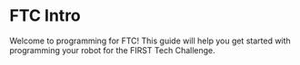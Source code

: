 # FTC Intro

Welcome to programming for FTC! 
This guide will help you get started with programming your robot for the FIRST Tech Challenge.